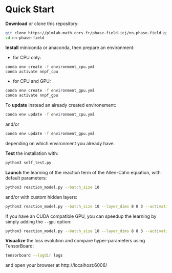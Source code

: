 # Quick Start

**Download** or clone this repository:
```bash
git clone https://plmlab.math.cnrs.fr/phase-field-icj/nn-phase-field.git
cd nn-phase-field
```

**Install** miniconda or anaconda, then prepare an environment:
- for CPU only:
```bash
conda env create -f environment_cpu.yml
conda activate nnpf_cpu
```
- for CPU and GPU:
```bash
conda env create -f environment_gpu.yml
conda activate nnpf_gpu
```

To **update** instead an already created environement:
```bash
conda env update -f environment_cpu.yml
```
and/or
```bash
conda env update -f environment_gpu.yml
```
depending on which environment you already have.

**Test** the installation with:
```bash
python3 self_test.py
```

**Launch** the learning of the reaction term of the Allen-Cahn equation, with default parameters:
```bash
python3 reaction_model.py --batch_size 10
```
and/or with custom hidden layers:
```bash
python3 reaction_model.py --batch_size 10 --layer_dims 8 8 3 --activation ReLU
```

If you have an CUDA compatible GPU, you can speedup the learning by simply adding the `--gpu` option:
```bash
python3 reaction_model.py --batch_size 10 --layer_dims 8 8 3 --activation ReLU --gpu 1
```


**Visualize** the loss evolution and compare hyper-parameters using TensorBoard:
```bash
tensorboard --logdir logs
```
and open your browser at http://localhost:6006/


